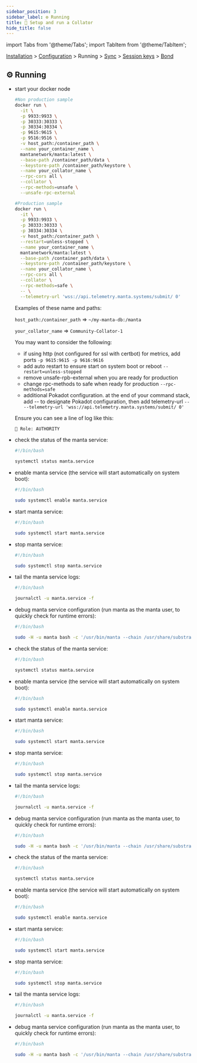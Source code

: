 ```yaml
---
sidebar_position: 3
sidebar_label: ⚙️ Running
title: 🚄 Setup and run a Collator
hide_title: false
---
```


import Tabs from '@theme/Tabs';
import TabItem from '@theme/TabItem';

[Installation](installation) > [Configuration](configuration) > Running > [Sync](sync) > [Session keys](keys) > [Bond](bond)

## ⚙️ Running

<Tabs groupId="os">
<TabItem value="docker" label="docker">

- start your docker node

  ```bash
  #Non production sample
  docker run \
    -it \
    -p 9933:9933 \
    -p 30333:30333 \
    -p 30334:30334 \
    -p 9615:9615 \
    -p 9516:9516 \
    -v host_path:/container_path \
    --name your_container_name \
    mantanetwork/manta:latest \
    --base-path /container_path/data \
    --keystore-path /container_path/keystore \
    --name your_collator_name \
    --rpc-cors all \
    --collator \
    --rpc-methods=unsafe \
    --unsafe-rpc-external

  #Production sample
  docker run \
    -it \
    -p 9933:9933 \
    -p 30333:30333 \
    -p 30334:30334 \
    -v host_path:/container_path \
    --restart=unless-stopped \
    --name your_container_name \
    mantanetwork/manta:latest \
    --base-path /container_path/data \
    --keystore-path /container_path/keystore \
    --name your_collator_name \
    --rpc-cors all \
    --collator \
    --rpc-methods=safe \
    -- \
    --telemetry-url 'wss://api.telemetry.manta.systems/submit/ 0'
  ```

  Examples of these name and paths:

  `host_path:/container_path` => `~/my-manta-db:/manta`

  `your_collator_name` => `Community-Collator-1`

  You may want to consider the following:
  - if using http (not configured for ssl with certbot) for metrics, add ports
  `-p 9615:9615 -p 9616:9616`
  - add auto restart to ensure start on system boot or reboot
  `--restart=unless-stopped`
  - remove unsafe-rpb-external when you are ready for production
  - change rpc-methods to safe when ready for production
  `--rpc-methods=safe`
  - additional Pokadot configuration. at the end of your command stack, add -- to designate Pokadot configuration, then add telemetry-url
  `-- --telemetry-url 'wss://api.telemetry.manta.systems/submit/ 0'`

  Ensure you can see a line of log like this:

  ```bash
  👤 Role: AUTHORITY
  ```

</TabItem>
<TabItem value="fedora" label="fedora">

- check the status of the manta service:

  ```bash
  #!/bin/bash

  systemctl status manta.service
  ```

- enable manta service (the service will start automatically on system boot):

  ```bash
  #!/bin/bash

  sudo systemctl enable manta.service
  ```

- start manta service:

  ```bash
  #!/bin/bash

  sudo systemctl start manta.service
  ```

- stop manta service:

  ```bash
  #!/bin/bash

  sudo systemctl stop manta.service
  ```

- tail the manta service logs:

  ```bash
  #!/bin/bash

  journalctl -u manta.service -f
  ```

- debug manta service configuration (run manta as the manta user, to quickly check for runtime errors):

  ```bash
  #!/bin/bash

  sudo -H -u manta bash -c '/usr/bin/manta --chain /usr/share/substrate/manta.json --base-path /var/lib/substrate --port 31333 --ws-port 9144 --ws-max-connections 100 --rpc-port 9133 --rpc-cors all --rpc-methods safe --state-cache-size 0 --bootnodes /dns/a1.manta.systems/tcp/30333/p2p/12D3KooWCpnkG834s9ETesFTWtGqRDjs6Te1UCXHib3iD8GEmXLU /dns/a4.manta.systems/tcp/30333/p2p/12D3KooWN9Zud842idiiUypJF9nzQfNrSsuWQRdtRA8D6sqsPXMb /dns/a5.manta.systems/tcp/30333/p2p/12D3KooWM6Txo8orkxGsSTPByzzWhtTSfdFi2u9KJtd9eWCkry3k /dns/a7.manta.systems/tcp/30333/p2p/12D3KooWFKMcE12XRLZfktX3crfkZyyBetpHsffDjPopYVhQLXwP /dns/c1.manta.systems/tcp/30333/p2p/12D3KooWSNwD7tJkqKGdMfCVTJbbzrGFTGbXoeMFZCTwEytpFCM4 /dns/c2.manta.systems/tcp/30333/p2p/12D3KooWSyPTkVytQwurRBt73wPQDTgypw88bdhsE4Rb6RnQvCJ9 /dns/c3.manta.systems/tcp/30333/p2p/12D3KooWJwHqCEjTF46eAUDspKKwxa15TMfs7x8DNr3Gs71Qr64j /dns/c4.manta.systems/tcp/30333/p2p/12D3KooWAgZYhwfUo7brgZK2TvArK6XNUtZnzk1cSNfyD9kX1rDE /dns/c5.manta.systems/tcp/30333/p2p/12D3KooWNHVexSGRVeLb7rt7tYS5Y3k5Up9amQn1GyTDCi7L9LLf -- --chain /usr/share/substrate/polkadot.json'
  ```

</TabItem>
<TabItem value="ubuntu" label="ubuntu">

- check the status of the manta service:

  ```bash
  #!/bin/bash

  systemctl status manta.service
  ```

- enable manta service (the service will start automatically on system boot):

  ```bash
  #!/bin/bash

  sudo systemctl enable manta.service
  ```

- start manta service:

  ```bash
  #!/bin/bash

  sudo systemctl start manta.service
  ```

- stop manta service:

  ```bash
  #!/bin/bash

  sudo systemctl stop manta.service
  ```

- tail the manta service logs:

  ```bash
  #!/bin/bash

  journalctl -u manta.service -f
  ```

- debug manta service configuration (run manta as the manta user, to quickly check for runtime errors):

  ```bash
  #!/bin/bash

  sudo -H -u manta bash -c '/usr/bin/manta --chain /usr/share/substrate/manta.json --base-path /var/lib/substrate --port 31333 --ws-port 9144 --ws-max-connections 100 --rpc-port 9133 --rpc-cors all --rpc-methods safe --state-cache-size 0 --bootnodes /dns/a1.manta.systems/tcp/30333/p2p/12D3KooWCpnkG834s9ETesFTWtGqRDjs6Te1UCXHib3iD8GEmXLU /dns/a4.manta.systems/tcp/30333/p2p/12D3KooWN9Zud842idiiUypJF9nzQfNrSsuWQRdtRA8D6sqsPXMb /dns/a5.manta.systems/tcp/30333/p2p/12D3KooWM6Txo8orkxGsSTPByzzWhtTSfdFi2u9KJtd9eWCkry3k /dns/a7.manta.systems/tcp/30333/p2p/12D3KooWFKMcE12XRLZfktX3crfkZyyBetpHsffDjPopYVhQLXwP /dns/c1.manta.systems/tcp/30333/p2p/12D3KooWSNwD7tJkqKGdMfCVTJbbzrGFTGbXoeMFZCTwEytpFCM4 /dns/c2.manta.systems/tcp/30333/p2p/12D3KooWSyPTkVytQwurRBt73wPQDTgypw88bdhsE4Rb6RnQvCJ9 /dns/c3.manta.systems/tcp/30333/p2p/12D3KooWJwHqCEjTF46eAUDspKKwxa15TMfs7x8DNr3Gs71Qr64j /dns/c4.manta.systems/tcp/30333/p2p/12D3KooWAgZYhwfUo7brgZK2TvArK6XNUtZnzk1cSNfyD9kX1rDE /dns/c5.manta.systems/tcp/30333/p2p/12D3KooWNHVexSGRVeLb7rt7tYS5Y3k5Up9amQn1GyTDCi7L9LLf -- --chain /usr/share/substrate/polkadot.json'
  ```

</TabItem>
<TabItem value="linux" label="other linux">

- check the status of the manta service:

  ```bash
  #!/bin/bash

  systemctl status manta.service
  ```

- enable manta service (the service will start automatically on system boot):

  ```bash
  #!/bin/bash

  sudo systemctl enable manta.service
  ```

- start manta service:

  ```bash
  #!/bin/bash

  sudo systemctl start manta.service
  ```

- stop manta service:

  ```bash
  #!/bin/bash

  sudo systemctl stop manta.service
  ```

- tail the manta service logs:

  ```bash
  #!/bin/bash

  journalctl -u manta.service -f
  ```

- debug manta service configuration (run manta as the manta user, to quickly check for runtime errors):

  ```bash
  #!/bin/bash

  sudo -H -u manta bash -c '/usr/bin/manta --chain /usr/share/substrate/manta.json --base-path /var/lib/substrate --port 31333 --ws-port 9144 --ws-max-connections 100 --rpc-port 9133 --rpc-cors all --rpc-methods safe --state-cache-size 0 --bootnodes /dns/a1.manta.systems/tcp/30333/p2p/12D3KooWCpnkG834s9ETesFTWtGqRDjs6Te1UCXHib3iD8GEmXLU /dns/a4.manta.systems/tcp/30333/p2p/12D3KooWN9Zud842idiiUypJF9nzQfNrSsuWQRdtRA8D6sqsPXMb /dns/a5.manta.systems/tcp/30333/p2p/12D3KooWM6Txo8orkxGsSTPByzzWhtTSfdFi2u9KJtd9eWCkry3k /dns/a7.manta.systems/tcp/30333/p2p/12D3KooWFKMcE12XRLZfktX3crfkZyyBetpHsffDjPopYVhQLXwP /dns/c1.manta.systems/tcp/30333/p2p/12D3KooWSNwD7tJkqKGdMfCVTJbbzrGFTGbXoeMFZCTwEytpFCM4 /dns/c2.manta.systems/tcp/30333/p2p/12D3KooWSyPTkVytQwurRBt73wPQDTgypw88bdhsE4Rb6RnQvCJ9 /dns/c3.manta.systems/tcp/30333/p2p/12D3KooWJwHqCEjTF46eAUDspKKwxa15TMfs7x8DNr3Gs71Qr64j /dns/c4.manta.systems/tcp/30333/p2p/12D3KooWAgZYhwfUo7brgZK2TvArK6XNUtZnzk1cSNfyD9kX1rDE /dns/c5.manta.systems/tcp/30333/p2p/12D3KooWNHVexSGRVeLb7rt7tYS5Y3k5Up9amQn1GyTDCi7L9LLf -- --chain /usr/share/substrate/polkadot.json'
  ```

</TabItem>
</Tabs>
